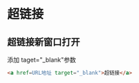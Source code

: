 <!--
 * @Description: 
 * @Version: 1.0
 * @Author: DaLao
 * @Email: dalao@xxx.com
 * @Date: 2021-04-04 16:33:48
 * @LastEditors: Li Yuanhao
 * @LastEditTime: 2023-04-05 02:00:45
-->

# 超链接


## 超链接新窗口打开

添加 taget="_blank"参数

```html
<a href=URL地址 target="_blank">超链接</a>
```